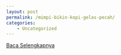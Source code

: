 ```yaml
---
layout: post
permalink: /mimpi-bikin-kopi-gelas-pecah/
categories:
    - Uncategorized
---
```


[Baca Selengkapnya](/08)